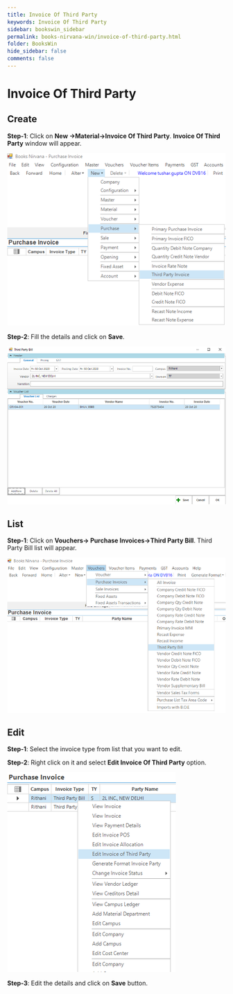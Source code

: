 ```yaml
---
title: Invoice Of Third Party
keywords: Invoice Of Third Party
sidebar: bookswin_sidebar
permalink: books-nirvana-win/invoice-of-third-party.html
folder: BooksWin
hide_sidebar: false
comments: false
---
```


# Invoice Of Third Party

## Create

**Step-1**: Click on **New ->Material->Invoice Of Third Party**. **Invoice Of Third Party** window will appear.

![](/images/ThirdPartySelectMenu.png)

**Step-2**: Fill the details and click on **Save**.

![](/images/ThirdPartySelectForm.png)


## List

**Step-1**: Click on **Vouchers-> Purchase Invoices->Third Party Bill**. Third Party Bill list will appear.

![](/images/ThirdPartyList.png)

## Edit

**Step-1**: Select the invoice type from list that you want to edit.

**Step-2**: Right click on it and select **Edit Invoice Of Third Party** option.

![](/images/ThirdPartyEdit.png)

**Step-3**: Edit the details and click on **Save** button.